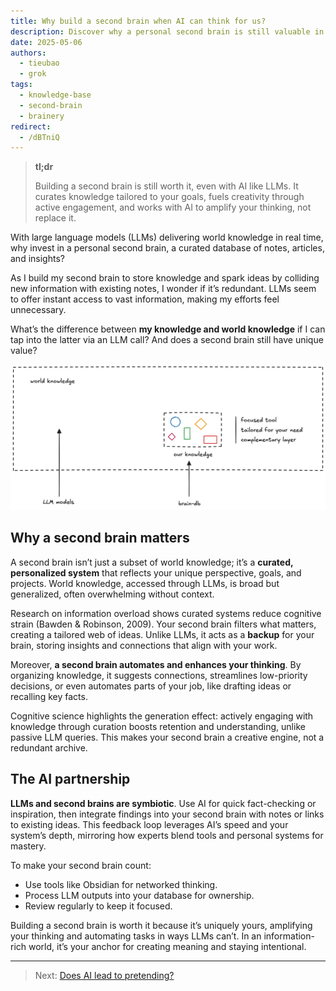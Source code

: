 ```yaml
---
title: Why build a second brain when AI can think for us?
description: Discover why a personal second brain is still valuable in the AI era. Learn how it curates knowledge, sparks creativity, and complements LLMs for deeper insights.
date: 2025-05-06
authors:
  - tieubao
  - grok
tags:
  - knowledge-base
  - second-brain
  - brainery
redirect:
  - /dBTniQ
---
```


> **tl;dr**
>
> Building a second brain is still worth it, even with AI like LLMs. It curates knowledge tailored to your goals, fuels creativity through active engagement, and works with AI to amplify your thinking, not replace it.

With large language models (LLMs) delivering world knowledge in real time, why invest in a personal second brain, a curated database of notes, articles, and insights?

As I build my second brain to store knowledge and spark ideas by colliding new information with existing notes, I wonder if it’s redundant. LLMs seem to offer instant access to vast information, making my efforts feel unnecessary.

What’s the difference between **my knowledge and world knowledge** if I can tap into the latter via an LLM call? And does a second brain still have unique value?

![](assets/subset.webp)

## Why a second brain matters

A second brain isn’t just a subset of world knowledge; it’s a **curated, personalized system** that reflects your unique perspective, goals, and projects. World knowledge, accessed through LLMs, is broad but generalized, often overwhelming without context.

Research on information overload shows curated systems reduce cognitive strain (Bawden & Robinson, 2009). Your second brain filters what matters, creating a tailored web of ideas. Unlike LLMs, it acts as a **backup** for your brain, storing insights and connections that align with your work.

Moreover, **a second brain automates and enhances your thinking**. By organizing knowledge, it suggests connections, streamlines low-priority decisions, or even automates parts of your job, like drafting ideas or recalling key facts.

Cognitive science highlights the generation effect: actively engaging with knowledge through curation boosts retention and understanding, unlike passive LLM queries. This makes your second brain a creative engine, not a redundant archive.

## The AI partnership

**LLMs and second brains are symbiotic**. Use AI for quick fact-checking or inspiration, then integrate findings into your second brain with notes or links to existing ideas. This feedback loop leverages AI’s speed and your system’s depth, mirroring how experts blend tools and personal systems for mastery.

To make your second brain count:

- Use tools like Obsidian for networked thinking.
- Process LLM outputs into your database for ownership.
- Review regularly to keep it focused.

Building a second brain is worth it because it’s uniquely yours, amplifying your thinking and automating tasks in ways LLMs can’t. In an information-rich world, it’s your anchor for creating meaning and staying intentional.

---

> Next: [Does AI lead to pretending?](rely-on-ai.md)
